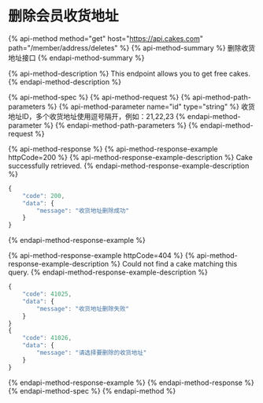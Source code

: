 # 删除会员收货地址

{% api-method method="get" host="https://api.cakes.com" path="/member/address/deletes" %}
{% api-method-summary %}
删除收货地址接口
{% endapi-method-summary %}

{% api-method-description %}
This endpoint allows you to get free cakes.
{% endapi-method-description %}

{% api-method-spec %}
{% api-method-request %}
{% api-method-path-parameters %}
{% api-method-parameter name="id" type="string" %}
收货地址ID，多个收货地址使用逗号隔开，例如：21,22,23
{% endapi-method-parameter %}
{% endapi-method-path-parameters %}
{% endapi-method-request %}

{% api-method-response %}
{% api-method-response-example httpCode=200 %}
{% api-method-response-example-description %}
Cake successfully retrieved.
{% endapi-method-response-example-description %}

```javascript
{
    "code": 200,
    "data": {
        "message": "收货地址删除成功"
    }
}
```
{% endapi-method-response-example %}

{% api-method-response-example httpCode=404 %}
{% api-method-response-example-description %}
Could not find a cake matching this query.
{% endapi-method-response-example-description %}

```javascript
{
    "code": 41025,
    "data": {
        "message": "收货地址删除失败"
    }
}
{
    "code": 41026,
    "data": {
        "message": "请选择要删除的收货地址"
    }
}
```
{% endapi-method-response-example %}
{% endapi-method-response %}
{% endapi-method-spec %}
{% endapi-method %}




